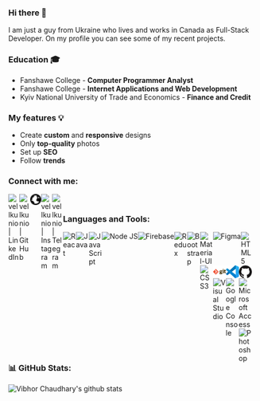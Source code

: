 ### Hi there 👋

I am just a guy from Ukraine who lives and works in Canada as Full-Stack Developer. On my profile you can see some of my recent projects. 

### Education 🎓

* Fanshawe College - **Computer Programmer Analyst**
* Fanshawe College - **Internet Applications and Web Development**
* Kyiv National University of Trade and Economics - **Finance and Credit**

### My features 💡

* Create **custom** and **responsive** designs
* Only **top-quality** photos
* Set up **SEO**
* Follow **trends**

### Connect with me:

[<img align="left" alt="vellkunio | LinkedIn" width="22px" src="https://cdn.jsdelivr.net/npm/simple-icons@v3/icons/linkedin.svg" />][linkedin]
[<img align="left" alt="vellkunio | GitHub" width="22px" src="https://cdn.jsdelivr.net/npm/simple-icons@v3/icons/github.svg" />][github]
[<img align="left" alt="vellkunio | vilkun" width="22px" src="https://raw.githubusercontent.com/iconic/open-iconic/master/svg/globe.svg" />][website]
[<img align="left" alt="vellkunio | Instagram" width="22px" src="https://cdn.jsdelivr.net/npm/simple-icons@v3/icons/instagram.svg" />][instagram]
[<img align="left" alt="vellkunio | Telegram" width="22px" src="https://cdn.jsdelivr.net/npm/simple-icons@v3/icons/telegram.svg" />][telegram]

<br>

### Languages and Tools:
<img align="left" alt="React" width="26px" src="https://user-images.githubusercontent.com/35813564/152400196-205bfc6e-ecc6-438e-a79a-8c1cc57875a1.svg" />
<img align="left" alt="Java" width="26px" src="https://user-images.githubusercontent.com/35813564/152402835-4ef546d6-434a-4206-87c9-93e7c47ec567.svg" />
<img align="left" alt="JavaScript" width="26px" src="https://user-images.githubusercontent.com/35813564/152400608-38edab1d-fc8a-444c-bef8-4ad30ab42512.svg" />
<img align="left" alt="Node JS" height="26px" src="https://user-images.githubusercontent.com/35813564/152400803-cce25eab-7404-4680-8d5a-d84a8bc0f672.svg" />
<img align="left" alt="Firebase" height="26px" src="https://user-images.githubusercontent.com/35813564/152401127-b1fe0b5b-0e19-4ec7-ad4d-86c5aa4b1e72.svg" />
<img align="left" alt="Redux" width="26px" src="https://user-images.githubusercontent.com/35813564/152401354-c1edd48b-a138-40fa-8557-af7944c5b0fb.svg" />
<img align="left" alt="Bootstrap" width="26px" src="https://user-images.githubusercontent.com/35813564/152401717-f366c5e4-c5da-4ec3-a5a7-a355192de7b3.svg" />
<img align="left" alt="Material-UI" width="26px" src="https://user-images.githubusercontent.com/35813564/152401936-13df57f5-3a27-4b25-b3c7-c0dcfe49bbc6.svg" />
<img align="left" alt="Figma" height="26px" src="https://user-images.githubusercontent.com/35813564/152401942-fa1bae7c-610d-47f5-89a7-3fb350110934.svg" />
<img align="left" alt="HTML5" width="26px" src="https://user-images.githubusercontent.com/35813564/152402381-17cb0120-37d3-42f1-a7af-34d01ba45d05.svg" />
<img align="left" alt="CSS3" width="26px" src="https://user-images.githubusercontent.com/35813564/152402500-a5ffb434-70dc-428b-90aa-d7efb4bfce1d.svg" />
<img align="left" alt="Git" width="26px" src="https://raw.githubusercontent.com/github/explore/80688e429a7d4ef2fca1e82350fe8e3517d3494d/topics/git/git.png" />
<img align="left" alt="Visual Studio Code" width="26px" src="https://raw.githubusercontent.com/github/explore/80688e429a7d4ef2fca1e82350fe8e3517d3494d/topics/visual-studio-code/visual-studio-code.png" />
<img align="left" alt="GitHub" width="26px" src="https://raw.githubusercontent.com/github/explore/78df643247d429f6cc873026c0622819ad797942/topics/github/github.png" />
<img align="left" alt="Visual Studio" width="26px" src="https://user-images.githubusercontent.com/35813564/152404652-188fa819-2906-44f2-ad6a-b4fb2a65ebb2.svg" />
<img align="left" alt="Google Console" width="26px" src="https://user-images.githubusercontent.com/35813564/152404663-c1fca666-a496-4151-984d-6cbd43a7e324.svg" />
<img align="left" alt="Microsoft Access" width="26px" src="https://user-images.githubusercontent.com/35813564/152404672-d615e053-6251-421f-97b1-07ea12c94643.svg" />
<img align="left" alt="Photoshop" width="26px" src="https://user-images.githubusercontent.com/35813564/152404678-ec01923a-0520-4584-af78-27e2f5d3fddb.svg" />

<br>
<br>

<!---

### My recent projects

<h4 align="center">Lirioplan Inc.</h4>
<h5 align="center">Project for Tile installation company in Ontario that has gorgeous design that clients see and custom-build back-end functions that are available for employees and management team</h5>




[<img align="center" alt="vellkunio | Telegram" width="45%" height="350px" src="https://user-images.githubusercontent.com/35813564/152409065-30580015-d791-4901-9753-3cd41a767d4a.png" />][LirioplanDesktop]


[<img align="center" alt="vellkunio | Telegram" width="45%" height="400px" src="https://user-images.githubusercontent.com/35813564/152409190-dccecfca-59b6-4f81-80ad-6413d8550643.png" />][LirioplanFunctions]

<br>
<br>
<br>
<br>
<br>
<br>
<br>
<br>

<br>
<br>
<br>
<br>
<br>
<br>
<br>
<br>

--->


### 📊 GitHub Stats:
![Vibhor Chaudhary's github stats](https://github-readme-stats.vercel.app/api?username=vellkunio&show_icons=true&theme=tokyonight&count_private=true&include_all_commits=true&hide=contribs,issues,stars)




[website]: https://vilkun.software/
[linkedin]: https://www.linkedin.com/in/serhii-vilkun-477015188/
[instagram]: https://www.instagram.com/vellkunio
[github]: https://github.com/vellkunio
[telegram]: https://t.me/vellkunio
[LirioplanDesktop]: https://github.com/vellkunio/lirioplan-client
[LirioplanFunctions]: https://github.com/vellkunio/lirioplan-functions




